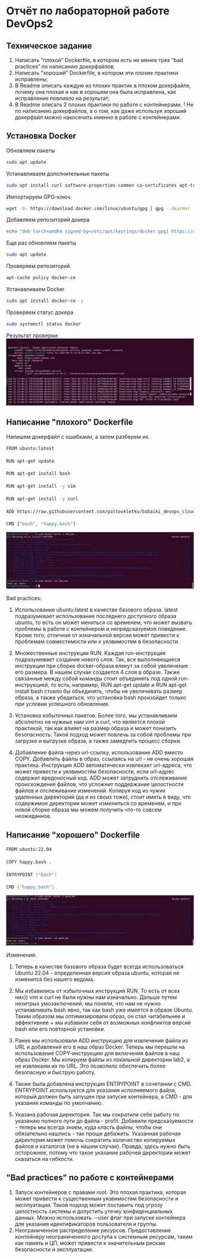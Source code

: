 # Отчёт по лабораторной работе DevOps2

## Техническое задание
1. Написать “плохой” Dockerfile, в котором есть не менее трех “bad practices” по написанию докерфайлов;
2. Написать “хороший” Dockerfile, в котором эти плохие практики исправлены;
3. В Readme описать каждую из плохих практик в плохом докерфайле, почему она плохая и как в хорошем она была исправлена, как исправление повлияло на результат;
4. В Readme описать 2 плохих практики по работе с контейнерами. ! Не по написанию докерфайлов, а о том, как даже используя хороший докерфайл можно накосячить именно в работе с контейнерами.

## Установка Docker

Обновляем пакеты
```bash
sudo apt update
```

Устанавливаем дополнительные пакеты
```bash
sudo apt install curl software-properties-common ca-certificates apt-transport-https -y
```
Импортируем GPG-ключ
```bash
wget -O- https://download.docker.com/linux/ubuntu/gpg | gpg --dearmor | sudo tee /etc/apt/keyrings/docker.gpg > /dev/null
```

Добавляем репозиторий докера
```bash
echo "deb [arch=amd64 signed-by=/etc/apt/keyrings/docker.gpg] https://download.docker.com/linux/ubuntu jammy stable"| sudo tee /etc/apt/sources.list.d/docker.list > /dev/null
```

Еще раз обновляем пакеты
```bash
sudo apt update
```

Проверяем репозиторий
```bash
apt-cache policy docker-ce
```

Устанавливаем Docker
```bash
sudo apt install docker-ce -y
```

Проверяем статус докера
```bash
sudo systemctl status docker
```

Результат проверки:
![проверка статуса докера](https://github.com/paltovkletku/babaiki_devops_clouds/blob/main/DevOps/Lab2/images/docker%20running.jpg)

## Написание "плохого" Dockerfile

Напишем докерфайл с ошибками, а затем разберем их.
```bash
FROM ubuntu:latest

RUN apt-get update

RUN apt-get install bash

RUN apt-get install -y vim

RUN apt-get install -y curl

ADD https://raw.githubusercontent.com/paltovkletku/babaiki_devops_clouds/main/DevOps/Lab2/happy.bash .

CMD ["bash", "happy.bash"]
```

![плохой докерфайл](https://github.com/paltovkletku/babaiki_devops_clouds/blob/main/DevOps/Lab2/images/bad.jpg)

Bad practices:

1. Использование ubuntu:latest в качестве базового образа. latest подразумевает использование последнего доступного образа ubuntu, то есть он может меняться со временем, что может вызвать проблемы в работе с контейнером и непредсказуемое поведение. Кроме того, отличная от изначальной версии может привести к проблемам совместимости или к уязвимостям в безопасности.
   
2. Множественные инструкции RUN. Каждая run-инструкция подразумевает создание нового слоя. Так, все выполняющиеся инструкции при сборке docker-образа влекут за собой увеличение его размера. В нашем случае создается 4 слоя в образе. Также связанные между собой команды стоит объединять под одной run-инструкцией, то есть, например, RUN apt-get update и RUN apt-get install bash стоило бы объединять, чтобы не увеличивать размер образа, а также убедиться, что установка bash произойдет только при условии успешного обновления.

3. Установка избыточных пакетов. Более того, мы устанавливаем абсолютно не нужные нам vim и curl, что является плохой практикой, так как влияет на размер образа и может понизить безопасность. Такой подход может повлечь за собой проблемы при загрузке и выгрузке образа, а также замедлить процесс сборки.

4. Добавление файла через url-ссылку, использование ADD вместо COPY. Добавлять файлы в образ, ссылаясь на url - не очень хорошая практика. Инструкция ADD автоматически извлекает url-адреса, что может привести к уязвимостям безопасности, если url-адрес содержит вредоносный код. ADD может затруднить отслеживание происхождения файлов, что усложнит поддержание целостности файлов и отслеживание изменений. Копируя код из чужих удаленных директорий (да и из своих тоже), стоит иметь в виду, что содержимое директории может измениться со временем, и при новой сборке образа мы можем получить что-то совсем неожиданное.

## Написание "хорошего" Dockerfile

```bash
FROM ubuntu:22.04

COPY happy.bash .

ENTRYPOINT ["bash"]

CMD ["happy.bash"]
```

![хороший докерфайл run](https://github.com/paltovkletku/babaiki_devops_clouds/blob/main/DevOps/Lab2/images/good.jpg)

Изменения:

1. Теперь в качестве базового образа будет всегда использоваться Ubuntu 22.04 - определенная версия образа ubuntu, которая не изменится без нашего ведома.

2. Мы избавились от избыточных инструкций RUN. То есть от всех них)) vim и curl не были нужны нам изначально. Дальше путем нехитрых умозаключений, мы поняли, что нам не нужно устанавливать bash явно, так как bash уже имеется в образе Ubuntu. Таким образом мы оптимизировали образ, он стал читабельнее и эффективнее + мы избавили себя от возможных конфликтов версий bash или его повторной установки.

3. Ранее мы использовали ADD инструкцию для извлечения файла из URL и добавления его в наш образ Docker. Теперь мы перешли на использование COPY-инструкцию для включения файлов в наш образ Docker. Мы копируем файлы из локальной директории lab2, а не извлекаем их по URL. Это позволило обеспечить более безопасную и быструю работу.

4. Также была добавлена инструкция ENTRYPOINT в сочетании с CMD. ENTRYPOINT используется для указания исполняемого файла, который должен быть запущен при запуске контейнера, а CMD - для указания команды по умолчанию.

5. Указана рабочая директория. Так мы сократили себе работу по указанию полного пути до файла - profit. Добавили предсказуемости - теперь мы всегда знаем, куда класть файлы, чтобы они обязательно нашлись - так проще дебажить. Указанная рабочая директория может помочь сократить количество копируемых файлов и каталогов (не в нашем случае). Правда, здесь нужно быть осторожнее, потому что такое указание рабочей директории может сказаться на гибкости.

## "Bad practices" по работе с контейнерами

1. Запуск контейнеров с правами root. Это плохая практика, которая может привести к существенным уязвимостям безопасности и эксплуатации. Такой подход может поставить под угрозу целостность системы и допустить утечку конфиденциальных данных. Можно использовать --user флаг при запуске контейнера для указания идентификаторов пользователя и группы.
2. Неограниченное распределение ресурсов. Предоставление контейнеру неограниченного доступа к системным ресурсам, таким как память и ЦП, может привести к значительным рискам безопасности и эксплуатации.
